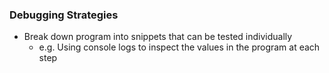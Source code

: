 ### Debugging Strategies

* Break down program into snippets that can be tested individually
  * e.g. Using console logs to inspect the values in the program at each step
  